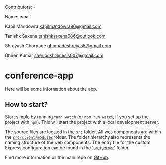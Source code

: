 Contributors: -

Name:                    email

Kapil  Mandowra          kapilmandowra96@gmail.com

Tanishk Saxena           tanishksaxena686@outlook.com

Shreyash Ghorpade        ghorpadeshreyas5@gmail.com

Dhiren Kumar             sherlockholmesis007@gmail.com


# conference-app

Here will be some information about the app.

## How to start?

Start simple by running `yarn watch` (or `npm run watch`, if you set up the project with `npm`). This will start the project with a local development server.

The source files are located in the [`src`](./src) folder. All web components are within the [`src/client/modules`](./src/modules) folder. The folder hierarchy also represents the naming structure of the web components. The entry file for the custom Express configuration can be found in the ['src/server'](./src/server) folder.

Find more information on the main repo on [GitHub](https://github.com/muenzpraeger/create-lwc-app).
